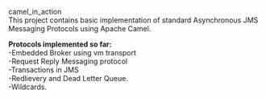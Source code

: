  camel_in_action<br/>
 This project contains basic implementation of standard Asynchronous JMS Messaging Protocols using Apache Camel.<br/>
 
 <b>Protocols implemented so far:</b> <br/>
 -Embedded Broker using vm transport <br/>
 -Request Reply Messaging protocol <br/>
 -Transactions in JMS<br/>
 -Redlievery and Dead Letter Queue.<br/>
 -Wildcards.<br/>

